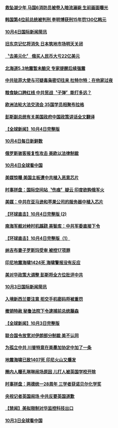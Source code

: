#### [救坠湖少年 马国6消防员被卷入暗流溺毙  生前画面曝光](../pages/news202/a1394189.md?t=10050953) 

#### [韩国第4位前总统被判刑 李明博获刑15年罚130亿韩元](../pages/news202/a1394185.md?t=10050953) 

#### [10月4日国际新闻简讯](../pages/news202/a1394180.md?t=10050953) 

#### [旧东京记忆将消失 日本筑地巿场明天关闭](../pages/news202/a1394177.md?t=10050953) 

#### [〝去美元化〞 俄买人民币大亏22亿美元](../pages/news202/a1394168.md?t=10050953) 

#### [北海道5.3地震暂未酿灾 专家提醒后续强震](../pages/news202/a1394175.md?t=10050953) 

#### [中共驻菲大使与可疑毒枭密切往来 杜特尔特：在他家过夜](../pages/news202/a1394161.md?t=10050953) 

#### [粮食缺口跨红线 中共贸战〝子弹〞能打多远？](../pages/news202/a1394157.md?t=10050953) 

#### [欧洲法轮大法交流会 35国学员相聚布拉格](../pages/news202/a1394075.md?t=10050953) 

#### [彭斯副总统有关美国政府中国政策讲话全文翻译](../pages/news202/a1394144.md?t=10050953) 

#### [【全球新闻】10月4日完整版](../pages/news202/a1394137.md?t=10050953) 

#### [10月4日每日新鲜数](../pages/news202/a1394102.md?t=10050953) 

#### [俄罗斯骇客报复性攻击 美欧以法律制裁](../pages/news202/a1394089.md?t=10050953) 

#### [10月4日全球看中国](../pages/news202/a1394088.md?t=10050953) 

#### [美媒惊曝 美国主板遭中共植入恶意芯片](../pages/news202/a1394109.md?t=10050953) 

#### [时事拼盘：国际空间站〝伤痕〞疑云 印度欲购俄军火](../pages/news202/a1394103.md?t=10050953) 

#### [美媒：中共在亚马逊和苹果公司的服务器中植入芯片](../pages/news202/a1394072.md?t=10050953) 

#### [【环球直击】10月4日完整版 (2)](../pages/news202/a1394069.md?t=10050953) 

#### [南海军舰对峙时机蹊跷   美智库：中共军委直接下令](../pages/news202/a1394068.md?t=10050953) 

#### [【环球直击】10月4日完整版（1）](../pages/news202/a1394064.md?t=10050953) 

#### [纳吉布妻子罗斯玛受审 被控17项罪](../pages/news202/a1394061.md?t=10050953) 

#### [印尼地震海啸1424死  海啸警报没有反应](../pages/news202/a1394059.md?t=10050953) 

#### [美对华政策大调整 彭斯将全方位批评中共](../pages/news202/a1394052.md?t=10050953) 

#### [10月3日国际新闻简讯](../pages/news202/a1394035.md?t=10050953) 

#### [入境新西兰要注意 拒交手机密码将被重罚](../pages/news202/a1394019.md?t=10050953) 

#### [撤销特赦 秘鲁法院下令逮捕前总统藤森](../pages/news202/a1394014.md?t=10050953) 

#### [【全球新闻】10月3日完整版](../pages/news202/a1393990.md?t=10050953) 

#### [联合国令放宽对伊朗部分制裁 美不认同](../pages/news202/a1393974.md?t=10050953) 

#### [为孤立中共 川普特意在美墨加协定中加了一条](../pages/news202/a1393946.md?t=10050953) 

#### [地震海啸已致1407死 印尼火山又爆发](../pages/news202/a1393951.md?t=10050953) 

#### [圈内人曝孔琳琳闹场原因 儿打人被英国学校开除](../pages/news202/a1393925.md?t=10050953) 

#### [时事拼盘：两德统一28周年 三学者获诺贝尔化学奖](../pages/news202/a1393958.md?t=10050953) 

#### [央视记者英国闹场 中共反要英国道歉](../pages/news202/a1393968.md?t=10050953) 

#### [【禁闻】美拟限制对华监控科技出口](../pages/news202/a1393961.md?t=10050953) 

#### [10月3日全球看中国](../pages/news202/a1393954.md?t=10050953) 


